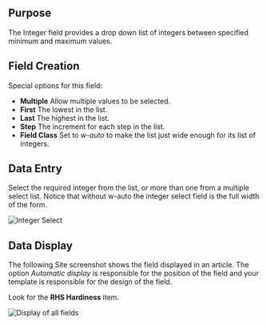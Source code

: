 <!-- Filename: J3.x:Adding_custom_fields/Integer_Field / Display title: Integer Field -->

## Purpose

The Integer field provides a drop down list of integers between specified
minimum and maximum values.

## Field Creation

Special options for this field:

- **Multiple** Allow multiple values to be selected.
- **First** The lowest in the list.
- **Last** The highest in the list.
- **Step** The increment for each step in the list.
- **Field Class** Set to *w-auto* to make the list just wide enough for its
list of integers.

## Data Entry

Select the required integer from the list, or more than one from a multiple
select list. Notice that without w-auto the integer select field is the full
width of the form.

![Integer Select](../../../en/images/fields/fields-integer-entry.png "Integer Select")

## Data Display

The following Site screenshot shows the field displayed in an article. The
option *Automatic display* is responsible for the position of the field and
your template is responsible for the design of the field.

Look for the **RHS Hardiness** item.

![Display of all fields](../../../en/images/fields/fields-display.png "Fields display")
